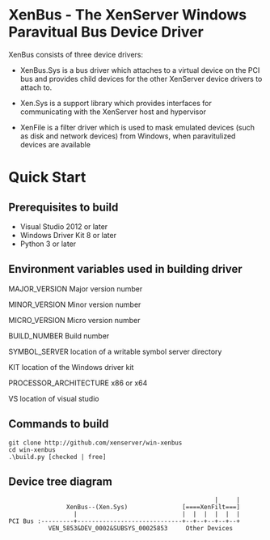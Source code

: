 XenBus - The XenServer Windows Paravitual Bus Device Driver
==========================================

XenBus consists of three device drivers:

*    XenBus.Sys is a bus driver which attaches to a virtual device on the PCI
     bus and provides child devices for the other XenServer device drivers to
     attach to.

*    Xen.Sys is a support library which provides interfaces for communicating
     with the XenServer host and hypervisor

*    XenFile is a filter driver which is used to mask emulated devices (such
     as disk and network devices) from Windows, when paravitulized devices
     are available 

Quick Start
===========

Prerequisites to build
----------------------

*   Visual Studio 2012 or later 
*   Windows Driver Kit 8 or later
*   Python 3 or later 

Environment variables used in building driver
-----------------------------

MAJOR\_VERSION Major version number

MINOR\_VERSION Minor version number

MICRO\_VERSION Micro version number

BUILD\_NUMBER Build number

SYMBOL\_SERVER location of a writable symbol server directory

KIT location of the Windows driver kit

PROCESSOR\_ARCHITECTURE x86 or x64

VS location of visual studio

Commands to build
-----------------

    git clone http://github.com/xenserver/win-xenbus
    cd win-xenbus
    .\build.py [checked | free]

Device tree diagram
-------------------


                                                             |     |
                    XenBus--(Xen.Sys)               [====XenFilt===]
                      |                             |  |  |  |  |  |
    PCI Bus :---------+-----------------------------+--+--+--+--+--+
               VEN_5853&DEV_0002&SUBSYS_00025853     Other Devices        
